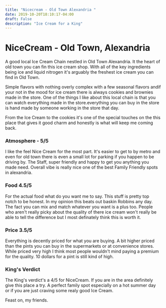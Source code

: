 ```yaml
---
title: "Nicecream - Old Town Alexandria "
date: 2019-10-20T18:10:17-04:00
draft: False
description: "Ice Cream for a King"
---
```


# NiceCream - Old Town, Alexandria

A good local Ice Cream Chain nestled in Old Town Alexandria. It the heart of old town you can fin this ice cream shop. With all of the key ingredients being ice and liquid nitrogen it's arguably the freshest ice cream you can find in Old Town.

Simple flavors with nothing overly complex with a few seasonal flavors andif your not in the mood for ice cream there is always cookies and brownies made in the store. One of the things I like about this local chain is that you can watch everything made in the store.everything you can buy in the store is hand made by someone working in the store that day.

From the Ice Cream to the cookies it's one of the special touches on the this place that gives it good charm and honestly is what will keep me coming back.



### Atmosphere - 5/5
I like the feel Nice Cream for the most part. It's easier to get to by metro and even for old town there is even a small lot for parking if you happen to be driving by.  The Staff, super friendly and happy to get you anything you made need. Overall vibe is really nice one of the best Family Friendly spots in alexandria.

### Food 4.5/5
For the actual food what do you want me to say. This stuff is pretty top notch to be honest. In my opinion this beats out baskin Robbins any day.
The fact you can mix and match whatever you want is a plus too. People who aren't really picky about the quality of there ice cream won't really be able to tell the difference but I most definately think this is worth it.

### Price 3.5/5
Everything is decently priced for what you are buying. A bit higher priced than the pints you can buy in the supermarkets or at convenience stores. While priced very high I think most people wouldn't mind paying a premium for the quality. 10 dollars for a pint is still kind of high.

### King's Verdict

The King's verdict's a 4/5 for NiceCream. If you are in the area definitely give this place a try. A perfect family spot especially on a hot summer day or if you are just craving some realy good Ice Cream.

Feast on, my friends.


